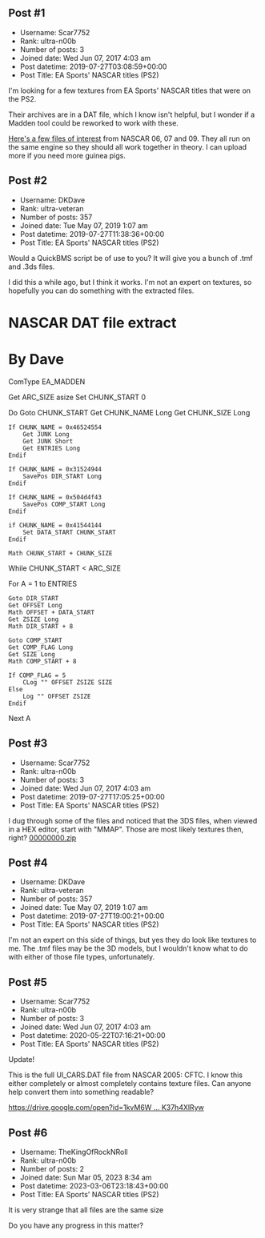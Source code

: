 ## Post #1
- Username: Scar7752
- Rank: ultra-n00b
- Number of posts: 3
- Joined date: Wed Jun 07, 2017 4:03 am
- Post datetime: 2019-07-27T03:08:59+00:00
- Post Title: EA Sports' NASCAR titles (PS2)

I'm looking for a few textures from EA Sports' NASCAR titles that were on the PS2.

Their archives are in a DAT file, which I know isn't helpful, but I wonder if a Madden tool could be reworked to work with these.

[Here's a few files of interest](https://drive.google.com/drive/folders/1HlPnPAeTchrsdk01w1Xm9UkN6-axWytk?usp=sharing) from NASCAR 06, 07 and 09. They all run on the same engine so they should all work together in theory. I can upload more if you need more guinea pigs.
## Post #2
- Username: DKDave
- Rank: ultra-veteran
- Number of posts: 357
- Joined date: Tue May 07, 2019 1:07 am
- Post datetime: 2019-07-27T11:38:36+00:00
- Post Title: EA Sports' NASCAR titles (PS2)

Would a QuickBMS script be of use to you?  It will give you a bunch of .tmf and .3ds files.

I did this a while ago, but I think it works.  I'm not an expert on textures, so hopefully you can do something with the extracted files.


# NASCAR DAT file extract
# By Dave

ComType EA_MADDEN

Get ARC_SIZE asize
Set CHUNK_START 0

Do
	Goto CHUNK_START
	Get CHUNK_NAME Long
	Get CHUNK_SIZE Long

	If CHUNK_NAME = 0x46524554
		Get JUNK Long
		Get JUNK Short
		Get ENTRIES Long
	Endif

	If CHUNK_NAME = 0x31524944
		SavePos DIR_START Long
	Endif

	If CHUNK_NAME = 0x504d4f43
		SavePos COMP_START Long
	Endif

	if CHUNK_NAME = 0x41544144
		Set DATA_START CHUNK_START
	Endif

	Math CHUNK_START + CHUNK_SIZE

While CHUNK_START < ARC_SIZE


For A = 1 to ENTRIES

	Goto DIR_START
	Get OFFSET Long
	Math OFFSET + DATA_START
	Get ZSIZE Long
	Math DIR_START + 8

	Goto COMP_START
	Get COMP_FLAG Long
	Get SIZE Long
	Math COMP_START + 8

	If COMP_FLAG = 5
		CLog "" OFFSET ZSIZE SIZE
	Else
		Log "" OFFSET ZSIZE
	Endif

Next A
## Post #3
- Username: Scar7752
- Rank: ultra-n00b
- Number of posts: 3
- Joined date: Wed Jun 07, 2017 4:03 am
- Post datetime: 2019-07-27T17:05:25+00:00
- Post Title: EA Sports' NASCAR titles (PS2)

I dug through some of the files and noticed that the 3DS files, when viewed in a HEX editor, start with "MMAP". Those are most likely textures then, right?
[00000000.zip](https://xentaxbackup.github.io/file/16540_00000000.zip)
## Post #4
- Username: DKDave
- Rank: ultra-veteran
- Number of posts: 357
- Joined date: Tue May 07, 2019 1:07 am
- Post datetime: 2019-07-27T19:00:21+00:00
- Post Title: EA Sports' NASCAR titles (PS2)

I'm not an expert on this side of things, but yes they do look like textures to me.  The .tmf files may be the 3D models, but I wouldn't know what to do with either of those file types, unfortunately.
## Post #5
- Username: Scar7752
- Rank: ultra-n00b
- Number of posts: 3
- Joined date: Wed Jun 07, 2017 4:03 am
- Post datetime: 2020-05-22T07:16:21+00:00
- Post Title: EA Sports' NASCAR titles (PS2)

Update!

This is the full UI_CARS.DAT file from NASCAR 2005: CFTC. I know this either completely or almost completely contains texture files. Can anyone help convert them into something readable? 

[https://drive.google.com/open?id=1kvM6W ... K37h4XlRyw](https://drive.google.com/open?id=1kvM6WiK4nP_eaY3c5eIRlUK37h4XlRyw)
## Post #6
- Username: TheKingOfRockNRoll
- Rank: ultra-n00b
- Number of posts: 2
- Joined date: Sun Mar 05, 2023 8:34 am
- Post datetime: 2023-03-06T23:18:43+00:00
- Post Title: EA Sports' NASCAR titles (PS2)

It is very strange that all files are the same size

Do you have any progress in this matter?
